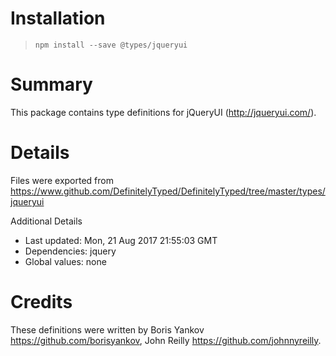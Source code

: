 # Installation
> `npm install --save @types/jqueryui`

# Summary
This package contains type definitions for jQueryUI (http://jqueryui.com/).

# Details
Files were exported from https://www.github.com/DefinitelyTyped/DefinitelyTyped/tree/master/types/jqueryui

Additional Details
 * Last updated: Mon, 21 Aug 2017 21:55:03 GMT
 * Dependencies: jquery
 * Global values: none

# Credits
These definitions were written by Boris Yankov <https://github.com/borisyankov>, John Reilly <https://github.com/johnnyreilly>.
